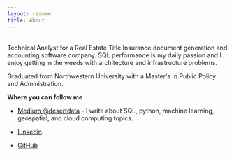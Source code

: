 ```yaml
---
layout: resume
title: About
---
```

<br>
Technical Analyst for a Real Estate Title Insurance document generation and accounting software company. SQL performance is my daily passion and I enjoy getting in the weeds with architecture and infrastructure problems.

Graduated from Northwestern University with a Master's in Public Policy and Administration. 

**Where you can follow me**
  - [Medium @desertdata](https://medium.com/@desertdata) - I write about SQL, python, machine learning, geospatial, and cloud computing topics.

  - [Linkedin](http://www.linkedin.com/in/rcp31459)

  - [GitHub](https://github.com/rchardptrsn)